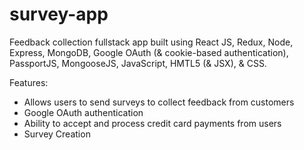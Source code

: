 # survey-app

Feedback collection fullstack app built using React JS, Redux, Node, Express, MongoDB, Google OAuth (& cookie-based authentication), PassportJS, MongooseJS, JavaScript, HMTL5 (& JSX), &amp; CSS.

Features:

- Allows users to send surveys to collect feedback from customers
- Google OAuth authentication
- Ability to accept and process credit card payments from users
- Survey Creation
